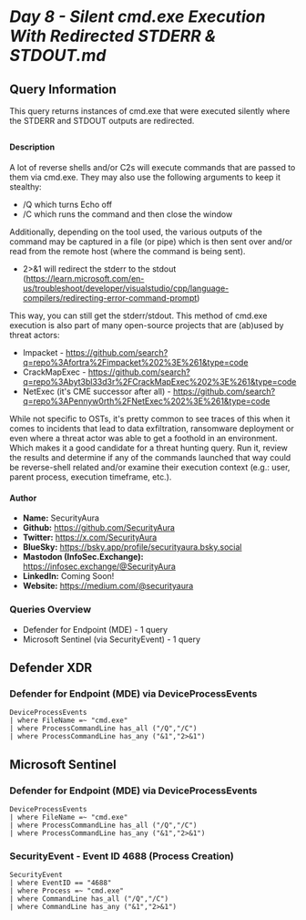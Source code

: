 # *Day 8 - Silent cmd.exe Execution With Redirected STDERR & STDOUT.md*

## Query Information

This query returns instances of cmd.exe that were executed silently where the STDERR and STDOUT outputs are redirected.

##

#### Description

A lot of reverse shells and/or C2s will execute commands that are passed to them via cmd.exe. They may also use the following arguments to keep it stealthy:

- /Q which turns Echo off
- /C which runs the command and then close the window

Additionally, depending on the tool used, the various outputs of the command may be captured in a file (or pipe) which is then sent over and/or read from the remote host (where the command is being sent).

- 2>&1 will redirect the stderr to the stdout (https://learn.microsoft.com/en-us/troubleshoot/developer/visualstudio/cpp/language-compilers/redirecting-error-command-prompt)

This way, you can still get the stderr/stdout. This method of cmd.exe execution is also part of many open-source projects that are (ab)used by threat actors:

- Impacket - https://github.com/search?q=repo%3Afortra%2Fimpacket%202%3E%261&type=code
- CrackMapExec - https://github.com/search?q=repo%3Abyt3bl33d3r%2FCrackMapExec%202%3E%261&type=code
- NetExec (it's CME successor after all) - https://github.com/search?q=repo%3APennyw0rth%2FNetExec%202%3E%261&type=code

While not specific to OSTs, it's pretty common to see traces of this when it comes to incidents that lead to data exfiltration, ransomware deployment or even where a threat actor was able to get a foothold in an environment. Which makes it a good candidate for a threat hunting query. Run it, review the results and determine if any of the commands launched that way could be reverse-shell related and/or examine their execution context (e.g.: user, parent process, execution timeframe, etc.).

#### Author <Optional>
- **Name:** SecurityAura
- **Github:** https://github.com/SecurityAura
- **Twitter:** https://x.com/SecurityAura
- **BlueSky:** https://bsky.app/profile/securityaura.bsky.social
- **Mastodon (InfoSec.Exchange):** https://infosec.exchange/@SecurityAura
- **LinkedIn:** Coming Soon!
- **Website:** https://medium.com/@securityaura

### Queries Overview ###

- Defender for Endpoint (MDE) - 1 query
- Microsoft Sentinel (via SecurityEvent) - 1 query

## Defender XDR ##
### Defender for Endpoint (MDE) via DeviceProcessEvents ###
```KQL
DeviceProcessEvents
| where FileName =~ "cmd.exe"
| where ProcessCommandLine has_all ("/Q","/C")
| where ProcessCommandLine has_any ("&1","2>&1")
```
## Microsoft Sentinel ##
### Defender for Endpoint (MDE) via DeviceProcessEvents ###
```KQL
DeviceProcessEvents
| where FileName =~ "cmd.exe"
| where ProcessCommandLine has_all ("/Q","/C")
| where ProcessCommandLine has_any ("&1","2>&1")
```
### SecurityEvent - Event ID 4688 (Process Creation) ###
```KQL
SecurityEvent
| where EventID == "4688"
| where Process =~ "cmd.exe"
| where CommandLine has_all ("/Q","/C")
| where CommandLine has_any ("&1","2>&1")
```

